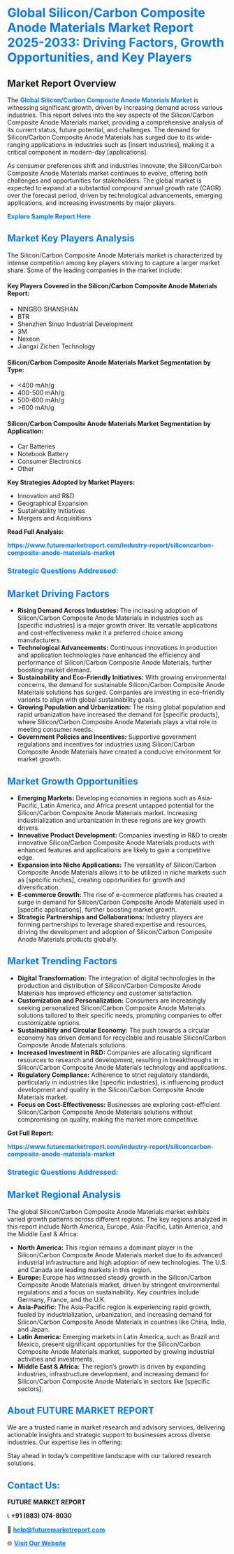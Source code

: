 <h1 style="color: #007BFF;">Global Silicon/Carbon Composite Anode Materials Market Report 2025-2033: Driving Factors, Growth Opportunities, and Key Players</h1>

<section id="overview">
<h2>Market Report Overview</h2>
<p>The <a href="https://www.futuremarketreport.com/industry-report/siliconcarbon-composite-anode-materials-market" style="color: #007BFF; text-decoration: none;"><strong>Global Silicon/Carbon Composite Anode Materials Market</strong></a> is witnessing significant growth, driven by increasing demand across various industries. This report delves into the key aspects of the Silicon/Carbon Composite Anode Materials market, providing a comprehensive analysis of its current status, future potential, and challenges. The demand for Silicon/Carbon Composite Anode Materials has surged due to its wide-ranging applications in industries such as [insert industries], making it a critical component in modern-day [applications].</p>
<p>As consumer preferences shift and industries innovate, the Silicon/Carbon Composite Anode Materials market continues to evolve, offering both challenges and opportunities for stakeholders. The global market is expected to expand at a substantial compound annual growth rate (CAGR) over the forecast period, driven by technological advancements, emerging applications, and increasing investments by major players.</p>
</section>

<section id="overview">
<p><a href="https://www.futuremarketreport.com/request-sample/reportId=87731" style="color: #007BFF; text-decoration: none;"><strong>Explore Sample Report Here</strong></a></p>
</section>

<section id="key-players">
<h2 style="color: #007BFF;">Market Key Players Analysis</h2>
<p>The Silicon/Carbon Composite Anode Materials market is characterized by intense competition among key players striving to capture a larger market share. Some of the leading companies in the market include:</p>
<h4>Key Players Covered in the Silicon/Carbon Composite Anode Materials Report:</h4>
<ul><li>NINGBO SHANSHAN</li><li>BTR</li><li>Shenzhen Sinuo Industrial Development</li><li>3M</li><li>Nexeon</li><li>Jiangxi Zichen Technology</li></ul>
<h4>Silicon/Carbon Composite Anode Materials Market Segmentation by Type:</h4>
<ul><li>&lt;400 mAh/g</li><li>400-500 mAh/g</li><li>500-600 mAh/g</li><li>&gt;600 mAh/g</li></ul>

<h4>Silicon/Carbon Composite Anode Materials Market Segmentation by Application:</h4>
<ul><li>Car Batteries</li><li>Notebook Battery</li><li>Consumer Electronics</li><li>Other</li></ul>
<p><strong>Key Strategies Adopted by Market Players:</strong></p>
<ul>
<li>Innovation and R&D</li>
<li>Geographical Expansion</li>
<li>Sustainability Initiatives</li>
<li>Mergers and Acquisitions</li>
</ul>
</section>

<section>
<p><strong>Read Full Analysis: </strong></p><a href="https://www.futuremarketreport.com/industry-report/siliconcarbon-composite-anode-materials-market" style="color: #007BFF; text-decoration: none;"><strong>https://www.futuremarketreport.com/industry-report/siliconcarbon-composite-anode-materials-market</strong></a>
<h3 style="color: #007BFF;">Strategic Questions Addressed:</h3>
</section>

<section id="driving-factors">
<h2 style="color: #007BFF;">Market Driving Factors</h2>
<ul>
<li><strong>Rising Demand Across Industries:</strong> The increasing adoption of Silicon/Carbon Composite Anode Materials in industries such as [specific industries] is a major growth driver. Its versatile applications and cost-effectiveness make it a preferred choice among manufacturers.</li>
<li><strong>Technological Advancements:</strong> Continuous innovations in production and application technologies have enhanced the efficiency and performance of Silicon/Carbon Composite Anode Materials, further boosting market demand.</li>
<li><strong>Sustainability and Eco-Friendly Initiatives:</strong> With growing environmental concerns, the demand for sustainable Silicon/Carbon Composite Anode Materials solutions has surged. Companies are investing in eco-friendly variants to align with global sustainability goals.</li>
<li><strong>Growing Population and Urbanization:</strong> The rising global population and rapid urbanization have increased the demand for [specific products], where Silicon/Carbon Composite Anode Materials plays a vital role in meeting consumer needs.</li>
<li><strong>Government Policies and Incentives:</strong> Supportive government regulations and incentives for industries using Silicon/Carbon Composite Anode Materials have created a conducive environment for market growth.</li>
</ul>
</section>

<section id="growth-opportunities">
<h2 style="color: #007BFF;">Market Growth Opportunities</h2>
<ul>
<li><strong>Emerging Markets:</strong> Developing economies in regions such as Asia-Pacific, Latin America, and Africa present untapped potential for the Silicon/Carbon Composite Anode Materials market. Increasing industrialization and urbanization in these regions are key growth drivers.</li>
<li><strong>Innovative Product Development:</strong> Companies investing in R&D to create innovative Silicon/Carbon Composite Anode Materials products with enhanced features and applications are likely to gain a competitive edge.</li>
<li><strong>Expansion into Niche Applications:</strong> The versatility of Silicon/Carbon Composite Anode Materials allows it to be utilized in niche markets such as [specific niches], creating opportunities for growth and diversification.</li>
<li><strong>E-commerce Growth:</strong> The rise of e-commerce platforms has created a surge in demand for Silicon/Carbon Composite Anode Materials used in [specific applications], further boosting market growth.</li>
<li><strong>Strategic Partnerships and Collaborations:</strong> Industry players are forming partnerships to leverage shared expertise and resources, driving the development and adoption of Silicon/Carbon Composite Anode Materials products globally.</li>
</ul>
</section>

<section id="trending-factors">
<h2 style="color: #007BFF;">Market Trending Factors</h2>
<ul>
<li><strong>Digital Transformation:</strong> The integration of digital technologies in the production and distribution of Silicon/Carbon Composite Anode Materials has improved efficiency and customer satisfaction.</li>
<li><strong>Customization and Personalization:</strong> Consumers are increasingly seeking personalized Silicon/Carbon Composite Anode Materials solutions tailored to their specific needs, prompting companies to offer customizable options.</li>
<li><strong>Sustainability and Circular Economy:</strong> The push towards a circular economy has driven demand for recyclable and reusable Silicon/Carbon Composite Anode Materials solutions.</li>
<li><strong>Increased Investment in R&D:</strong> Companies are allocating significant resources to research and development, resulting in breakthroughs in Silicon/Carbon Composite Anode Materials technology and applications.</li>
<li><strong>Regulatory Compliance:</strong> Adherence to strict regulatory standards, particularly in industries like [specific industries], is influencing product development and quality in the Silicon/Carbon Composite Anode Materials market.</li>
<li><strong>Focus on Cost-Effectiveness:</strong> Businesses are exploring cost-efficient Silicon/Carbon Composite Anode Materials solutions without compromising on quality, making the market more competitive.</li>
</ul>
</section>

<section>
<p><strong>Get Full Report: </strong></p><a href="https://www.futuremarketreport.com/industry-report/siliconcarbon-composite-anode-materials-market" style="color: #007BFF; text-decoration: none;"><strong>https://www.futuremarketreport.com/industry-report/siliconcarbon-composite-anode-materials-market</strong></a>
<h3 style="color: #007BFF;">Strategic Questions Addressed:</h3>
</section>


<section id="regional-analysis">
<h2 style="color: #007BFF;">Market Regional Analysis</h2>
<p>The global Silicon/Carbon Composite Anode Materials market exhibits varied growth patterns across different regions. The key regions analyzed in this report include North America, Europe, Asia-Pacific, Latin America, and the Middle East & Africa:</p>
<ul>
<li><strong>North America:</strong> This region remains a dominant player in the Silicon/Carbon Composite Anode Materials market due to its advanced industrial infrastructure and high adoption of new technologies. The U.S. and Canada are leading markets in this region.</li>
<li><strong>Europe:</strong> Europe has witnessed steady growth in the Silicon/Carbon Composite Anode Materials market, driven by stringent environmental regulations and a focus on sustainability. Key countries include Germany, France, and the U.K.</li>
<li><strong>Asia-Pacific:</strong> The Asia-Pacific region is experiencing rapid growth, fueled by industrialization, urbanization, and increasing demand for Silicon/Carbon Composite Anode Materials in countries like China, India, and Japan.</li>
<li><strong>Latin America:</strong> Emerging markets in Latin America, such as Brazil and Mexico, present significant opportunities for the Silicon/Carbon Composite Anode Materials market, supported by growing industrial activities and investments.</li>
<li><strong>Middle East & Africa:</strong> The region’s growth is driven by expanding industries, infrastructure development, and increasing demand for Silicon/Carbon Composite Anode Materials in sectors like [specific sectors].</li>
</ul>
</section>

<footer>
<h2 style="color: #007BFF;">About FUTURE MARKET REPORT</h2>
<p>We are a trusted name in market research and advisory services, delivering actionable insights and strategic support to businesses across diverse industries. Our expertise lies in offering:</p>

<p>Stay ahead in today’s competitive landscape with our tailored research solutions.</p>

<h2 style="color: #007BFF;">Contact Us:</h2>
<p><strong>FUTURE MARKET REPORT</strong></p>
<p>📞 <strong>+91 (883) 074-8030</strong></p>
<p>📧 <strong><a href="mailto:help@futuremarketreport.com" style="color: #007BFF;">help@futuremarketreport.com</a></strong></p>
<p>🌐 <strong><a href="https://www.futuremarketreport.com/" style="color: #007BFF;">Visit Our Website</a></strong></p>
</footer>